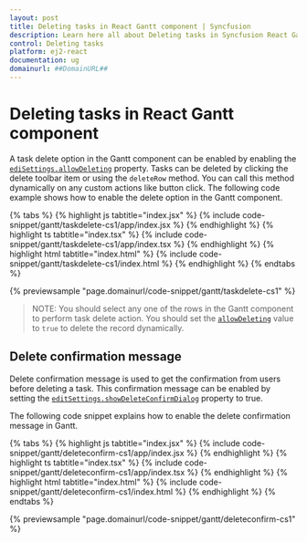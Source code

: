 ```yaml
---
layout: post
title: Deleting tasks in React Gantt component | Syncfusion
description: Learn here all about Deleting tasks in Syncfusion React Gantt component of Syncfusion Essential JS 2 and more.
control: Deleting tasks 
platform: ej2-react
documentation: ug
domainurl: ##DomainURL##
---
```


# Deleting tasks in React Gantt component

A task delete option in the Gantt component can be enabled by enabling the [`ediSettings.allowDeleting`](https://ej2.syncfusion.com/react/documentation/api/gantt/editSettings/#allowdeleting) property. Tasks can be deleted by clicking the delete toolbar item or using the `deleteRow` method. You can call this method dynamically on any custom actions like button click. The following code example shows how to enable the delete option in the Gantt component.

{% tabs %}
{% highlight js tabtitle="index.jsx" %}
{% include code-snippet/gantt/taskdelete-cs1/app/index.jsx %}
{% endhighlight %}
{% highlight ts tabtitle="index.tsx" %}
{% include code-snippet/gantt/taskdelete-cs1/app/index.tsx %}
{% endhighlight %}
{% highlight html tabtitle="index.html" %}
{% include code-snippet/gantt/taskdelete-cs1/index.html %}
{% endhighlight %}
{% endtabs %}
        
{% previewsample "page.domainurl/code-snippet/gantt/taskdelete-cs1" %}

> NOTE: You should select any one of the rows in the Gantt component to perform task delete action.
> You should set the [`allowDeleting`](https://ej2.syncfusion.com/react/documentation/api/gantt/editSettings/#allowdeleting) value to `true` to delete the record dynamically.

## Delete confirmation message

Delete confirmation message is used to get the confirmation from users before deleting a task. This confirmation message can be enabled by setting the [`editSettings.showDeleteConfirmDialog`](https://ej2.syncfusion.com/react/documentation/api/gantt/editSettings/#showdeleteconfirmdialog) property to true.

The following code snippet explains how to enable the delete confirmation message in Gantt.

{% tabs %}
{% highlight js tabtitle="index.jsx" %}
{% include code-snippet/gantt/deleteconfirm-cs1/app/index.jsx %}
{% endhighlight %}
{% highlight ts tabtitle="index.tsx" %}
{% include code-snippet/gantt/deleteconfirm-cs1/app/index.tsx %}
{% endhighlight %}
{% highlight html tabtitle="index.html" %}
{% include code-snippet/gantt/deleteconfirm-cs1/index.html %}
{% endhighlight %}
{% endtabs %}
        
{% previewsample "page.domainurl/code-snippet/gantt/deleteconfirm-cs1" %}